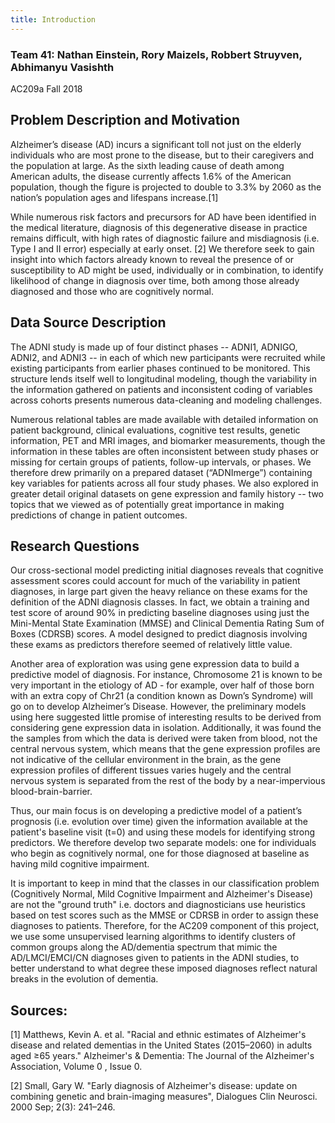 ```yaml
---
title: Introduction
---
```


### Team 41: Nathan Einstein, Rory Maizels, Robbert Struyven, Abhimanyu Vasishth
AC209a Fall 2018         

## Problem Description and Motivation

Alzheimer’s disease (AD) incurs a significant toll not just on the elderly individuals who are most prone to the disease, but to their caregivers and the population at large. As the sixth leading cause of death among American adults, the disease currently affects 1.6% of the American population, though the figure is projected to double to 3.3% by 2060 as the nation’s population ages and lifespans increase.[1]

While numerous risk factors and precursors for AD have been identified in the medical literature, diagnosis of this degenerative disease in practice remains difficult, with high rates of diagnostic failure and misdiagnosis (i.e. Type I and II error) especially at early onset. [2] We therefore seek to gain insight into which factors already known to reveal the presence of or susceptibility to AD might be used, individually or in combination, to identify likelihood of change in diagnosis over time, both among those already diagnosed and those who are cognitively normal.

## Data Source Description

The ADNI study is made up of four distinct phases -- ADNI1, ADNIGO, ADNI2, and ADNI3 -- in each of which new participants were recruited while existing participants from earlier phases continued to be monitored. This structure lends itself well to longitudinal modeling, though the variability in the information gathered on patients and inconsistent coding of variables across cohorts presents numerous data-cleaning and modeling challenges.

Numerous relational tables are made available with detailed information on patient background, clinical evaluations, cognitive test results, genetic information, PET and MRI images, and biomarker measurements, though the information in these tables are often inconsistent between study phases or missing for certain groups of patients, follow-up intervals, or phases. We therefore drew primarily on a prepared dataset (“ADNImerge”) containing key variables for patients across all four study phases. We also explored in greater detail original datasets on gene expression and family history -- two topics that we viewed as of potentially great importance in making predictions of change in patient outcomes.

## Research Questions

Our cross-sectional model predicting initial diagnoses reveals that cognitive assessment scores could account for much of the variability in patient diagnoses, in large part given the heavy reliance on these exams for the definition of the ADNI diagnosis classes. In fact, we obtain a training and test score of around 90% in predicting baseline diagnoses using just the Mini-Mental State Examination (MMSE) and Clinical Dementia Rating Sum of Boxes (CDRSB) scores. A model designed to predict diagnosis involving these exams as predictors therefore seemed of relatively little value.

Another area of exploration was using gene expression data to build a predictive model of diagnosis. For instance, Chromosome 21 is known to be very important in the etiology of AD - for example, over half of those born with an extra copy of Chr21 (a condition known as Down’s Syndrome) will go on to develop Alzheimer’s Disease. However, the preliminary models using here suggested little promise of interesting results to be derived from considering gene expression data in isolation. Additionally, it was found the the samples from which the data is derived were taken from blood, not the central nervous system, which means that the gene expression profiles are not indicative of the cellular environment in the brain, as the gene expression profiles of different tissues varies hugely and the central nervous system is separated from the rest of the body by a near-impervious blood-brain-barrier.

Thus, our main focus is on developing a predictive model of a patient’s prognosis (i.e. evolution over time) given the information available at the patient's baseline visit (t=0) and using these models for identifying strong predictors. We therefore develop two separate models: one for individuals who begin as cognitively normal, one for those diagnosed at baseline as having mild cognitive impairment.

It is important to keep in mind that the classes in our classification problem (Cognitively Normal, Mild Cognitive Impairment and Alzheimer's Disease) are not the "ground truth" i.e. doctors and diagnosticians use heuristics based on test scores such as the MMSE or CDRSB in order to assign these diagnoses to patients. Therefore, for the AC209 component of this project, we use some unsupervised learning algorithms to identify clusters of common groups along the AD/dementia spectrum that mimic the AD/LMCI/EMCI/CN diagnoses given to patients in the ADNI studies, to better understand to what degree these imposed diagnoses reflect natural breaks in the evolution of dementia.

## Sources:

[1] Matthews, Kevin A. et al. "Racial and ethnic estimates of Alzheimer's disease and related dementias in the United States (2015–2060) in adults aged ≥65 years." Alzheimer's & Dementia: The Journal of the Alzheimer's Association, Volume 0 , Issue 0.

[2] Small, Gary W. "Early diagnosis of Alzheimer's disease: update on combining genetic and brain-imaging measures", Dialogues Clin Neurosci. 2000 Sep; 2(3): 241–246.
